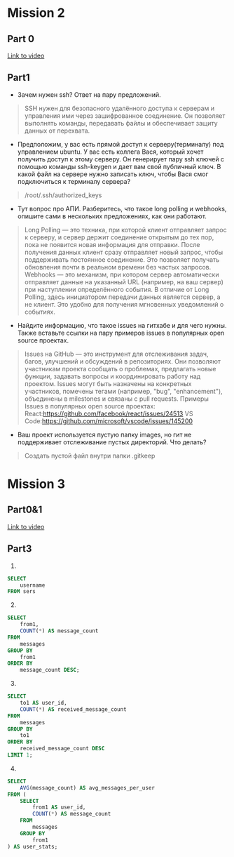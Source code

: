 # Mission 2  
## Part 0  

[Link to video](https://drive.google.com/file/d/1mRZqqs4yaCemId1KiuaC-j3sow4oEd4i/view?usp=drive_link)  

## Part1  
 
- Зачем нужен ssh? Ответ на пару предложений.
> SSH нужен для безопасного удалённого доступа к серверам и управления ими через зашифрованное соединение. Он позволяет выполнять команды, передавать файлы и обеспечивает защиту данных от перехвата.

- Предположим, у вас есть прямой доступ к серверу(терминалу) под управлением ubuntu. У вас есть коллега Вася, который хочет получить доступ к этому серверу. Он генерирует пару ssh ключей с помощью команды ssh-keygen и дает вам свой публичный ключ. В какой файл на сервере нужно записать ключ, чтобы Вася смог подключиться к терминалу сервера?
>  /root/.ssh/authorized_keys

- Тут вопрос про АПИ. Разберитесь, что такое long polling и webhooks, опишите сами в нескольких предложениях, как они работают.
>  Long Polling — это техника, при которой клиент отправляет запрос к серверу, и сервер держит соединение открытым до тех пор, пока не появится новая информация для отправки. После получения данных клиент сразу отправляет новый запрос, чтобы поддерживать постоянное соединение. Это позволяет получать обновления почти в реальном времени без частых запросов.
   Webhooks — это механизм, при котором сервер автоматически отправляет данные на указанный URL (например, на ваш сервер) при наступлении определённого события. В отличие от Long Polling, здесь инициатором передачи данных является сервер, а не клиент. Это удобно для получения мгновенных уведомлений о событиях. 

- Найдите информацию, что такое issues на гитхабе и для чего нужны. Также вставьте ссылки на пару примеров issues в популярных open source проектах. 
> Issues на GitHub — это инструмент для отслеживания задач, багов, улучшений и обсуждений в репозиториях. Они позволяют участникам проекта сообщать о проблемах, предлагать новые функции, задавать вопросы и координировать работу над проектом. Issues могут быть назначены на конкретных участников, помечены тегами (например, "bug", "enhancement"), объединены в milestones и связаны с pull requests.
   Примеры Issues в популярных open source проектах: React:https://github.com/facebook/react/issues/24513 
   VS Code:https://github.com/microsoft/vscode/issues/145200
  
- Ваш проект используется пустую папку images, но гит не поддерживает отслеживание пустых директорий. Что делать?
> Создать пустой файл внутри папки .gitkeep

# Mission 3
## Part0&1

[Link to video](https://drive.google.com/file/d/1wrG5qvFg4FLokW3TtUIpy7cojnObrKIX/view?usp=sharing)

## Part3

1.
~~~~sql
SELECT 
    username
FROM sers
~~~~
2.
~~~~sql
SELECT 
    from1,
    COUNT(*) AS message_count
FROM 
    messages
GROUP BY 
    from1
ORDER BY 
    message_count DESC;
~~~~
3.
~~~~sql
SELECT 
    to1 AS user_id,
    COUNT(*) AS received_message_count
FROM 
    messages
GROUP BY 
    to1
ORDER BY 
    received_message_count DESC
LIMIT 1;
~~~~
4.
~~~~sql
SELECT 
    AVG(message_count) AS avg_messages_per_user
FROM (
    SELECT 
        from1 AS user_id,
        COUNT(*) AS message_count
    FROM 
        messages
    GROUP BY 
        from1
) AS user_stats;
~~~~
